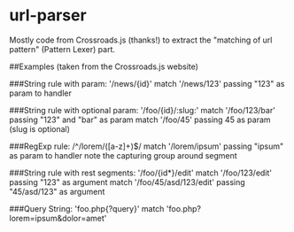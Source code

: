 # url-parser
Mostly code from Crossroads.js (thanks!) to extract the "matching of url pattern" (Pattern Lexer) part.

##Examples (taken from the Crossroads.js website)

###String rule with param: '/news/{id}'
match '/news/123' passing "123" as param to handler

###String rule with optional param: '/foo/{id}/:slug:'
match '/foo/123/bar' passing "123" and "bar" as param
match '/foo/45' passing 45 as param (slug is optional)

###RegExp rule: /^\/lorem\/([a-z]+)$/
match '/lorem/ipsum' passing "ipsum" as param to handler
note the capturing group around segment

###String rule with rest segments: '/foo/{id*}/edit'
match '/foo/123/edit' passing "123" as argument
match '/foo/45/asd/123/edit' passing "45/asd/123" as argument

###Query String: 'foo.php{?query}'
match 'foo.php?lorem=ipsum&dolor=amet'
